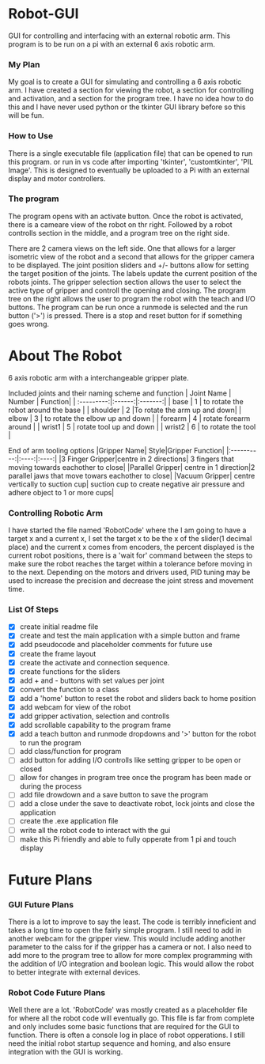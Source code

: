 # Robot-GUI
GUI for controlling and interfacing with an external robotic arm. This program is to be run on a pi with an external 6 axis robotic arm. 

### My Plan
My goal is to create a GUI for simulating and controlling a 6 axis robotic arm. I have created a section for viewing the robot, a section for controlling and activation, and a section for the program tree. 
I have no idea how to do this and I have never used python or the tkinter GUI library before so this will be fun. 

### How to Use
There is a single executable file (application file) that can be opened to run this program.
or run in vs code after importing 'tkinter', 'customtkinter', 'PIL Image'. This is designed to eventually be uploaded to a Pi with an external display and motor controllers. 
 

### The program
<!-- ![bed](bed.webp)  -->
<!-- include small pictures -->
The program opens with an activate button. Once the robot is activated, there is a cameare view of the robot on thr right. Followed by a robot controlls section in the middle, and a program tree on the right side.

There are 2 camera views on the left side. One that allows for a larger isometric view of the robot and a second that allows for the gripper camera to be displayed. The joint position sliders and +/- buttons allow for setting the target position of the joints. The labels update the current position of the robots joints. The gripper selection section allows the user to select the active type of gripper and controll the opening and closing. The program tree on the right allows the user to program the robot with the teach and I/O buttons. The program can be run once a runmode is selected and the run button ('>') is pressed. There is a stop and reset button for if something goes wrong. 

<!-- I want to have a scrollable area for the program. This would include a teach button, runMode dropdown and run button. In the future I plan to have a I/O dropdown for gripper movements and I/O options
I plan to have a drop down with a run selection mode, this run selection mode also has a run button so that I can select if I want to run step by step and have to press run for the robot to go to then next taught position, or to run automatically through all the steps.  -->

# About The Robot
6 axis robotic arm with a interchangeable gripper plate. 

<!-- Include picture -->

Included joints and their naming scheme and function 
| Joint Name | Number | Function|
| :---------:|:------:|:-------:|
| base     |    1       |    to rotate the robot around the base   |
| shoulder   | 2        |To rotate the arm up and down|
|  elbow |  3 |  to rotate the elbow up and down |
|  forearm |  4 |  rotate forearm around |
| wrist1  |  5 |  rotate tool up and down |
| wrist2  |  6 | to rotate the tool  |


End of arm tooling options
|Gripper Name| Style|Gripper Function|
|:----------:|:----:|:----:|
|3 Finger Gripper|centre in 2 directions| 3 fingers that moving towards eachother to close|
|Parallel Gripper| centre in 1 direction|2 parallel jaws that move towars eachother to close|
|Vacuum Gripper| centre vertically to suction cup| suction cup to create negative air pressure and adhere object to 1 or more cups|

### Controlling Robotic Arm
I have started the file named 'RobotCode' where the 
I am going to have a target x and a current x, I set the target x to be the x of the slider(1 decimal place) and the current x comes from encoders, the percent displayed is the current robot positions, there is a 'wait for' command between the steps to make sure the robot reaches the target within a tolerance before moving in to the next. Depending on the motors and drivers used, PID tuning may be used to increase the precision and decrease the joint stress and movement time. 

### List Of Steps
- [x] create initial readme file 
- [x] create and test the main application with a simple button and frame
- [x] add pseudocode and placeholder comments for future use
- [x] create the frame layout
- [x] create the activate and connection sequence. 
- [x] create functions for the sliders
- [x] add + and - buttons with set values per joint
- [x] convert the function to a class
- [x] add a 'home' button to reset the robot and sliders back to home position
- [x] add webcam for view of the robot
- [x] add gripper activation, selection and controlls 
- [x] add scrollable capability to the program frame
- [x] add a teach button and runmode dropdowns and '>' button for the robot to run the program
- [ ] add class/function for program
- [ ] add button for adding I/O controlls like setting gripper to be open or closed
- [ ] allow for changes in program tree once the program has been made or during the process
- [ ] add file drowdown and a save button to save the program
- [ ] add a close under the save to deactivate robot, lock joints and close the application
- [ ] create the .exe application file
- [ ] write all the robot code to interact with the gui
- [ ] make this Pi friendly and able to fully opperate from 1 pi and touch display

# Future Plans
### GUI Future Plans
There is a lot to improve to say the least. The code is terribly inneficient and takes a long time to open the fairly simple program. I still need to add in another webcam for the gripper view. This would include adding another parameter to the calss for if the gripper has a camera or not. I also need to add more to the program tree to allow for more complex programming with the addition of I/O integration and boolean logic. This would allow the robot to better integrate with external devices. 
### Robot Code Future Plans
Well there are a lot. 'RobotCode' was mostly created as a placeholder file for where all the robot code will eventually go. This file is far from complete and only includes some basic functions that are required for the GUI to function. There is often a console log in place of robot opperations. I still need the initial robot startup sequence and homing, and also ensure integration with the GUI is working.